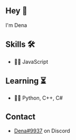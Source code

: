 ## Hey 👋
I'm Dena

## Skills 🛠
- 👨‍💻 JavaScript

## Learning ⏳
- 👨‍💻 Python, C++, C#

## Contact
- [Dena#9937](./) on Discord
